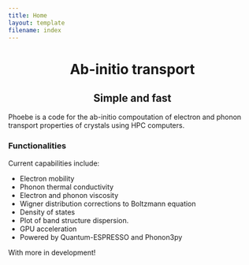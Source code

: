 ```yaml
---
title: Home
layout: template
filename: index
---
```


<head>
<style>
h1 {text-align: center;}
h2 {text-align: center;}
</style>
</head>

<h1> Ab-initio transport </h1>
<h2> Simple and fast </h2>

Phoebe is a code for the ab-initio compoutation of electron and phonon transport properties of crystals using HPC computers.


### Functionalities


Current capabilities include:


<ul>
<li> Electron mobility</li>
<li> Phonon thermal conductivity</li>
<li> Electron and phonon viscosity</li>
<li> Wigner distribution corrections to Boltzmann equation</li>
<li> Density of states</li>
<li> Plot of band structure dispersion.</li>
<li> GPU acceleration</li>
<li> Powered by Quantum-ESPRESSO and Phonon3py</li>
</ul>


With more in development!
